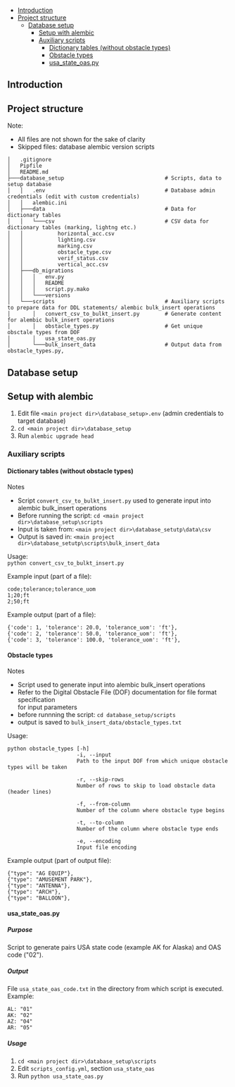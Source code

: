 - [Introduction](#introduction) 
- [Project structure](#project_structure)
  - [Database setup](#database_setup)
     - [Setup with alembic](#setup_alembic)
     - [Auxiliary scripts](#aux_scripts)
       - [Dictionary tables (without obstacle types)](#dictionary_tables)
       - [Obstacle types](#obstacle_types) 
       - [usa_state_oas.py](#usa_state_oas)



## Introduction <a name=introduction>

## Project structure <a name=project_structure>

Note:
- All files are not shown for the sake of clarity
- Skipped files: database alembic version scripts

```
│   .gitignore
│   Pipfile
│   README.md
├───database_setup                                # Scripts, data to setup database
│   │   .env                                      # Database admin credentials (edit with custom credentials)
│   │   alembic.ini
│   ├───data                                      # Data for dictionary tables
│   │   └───csv                                   # CSV data for dictionary tables (marking, lightng etc.)
│   │           horizontal_acc.csv
│   │           lighting.csv
│   │           marking.csv
│   │           obstacle_type.csv
│   │           verif_status.csv
│   │           vertical_acc.csv
│   ├───db_migrations
│   │   │   env.py
│   │   │   README
│   │   │   script.py.mako
│   │   └───versions
│   └───scripts                                   # Auxiliary scripts to prepare data for DDL statements/ alembic bulk_insert operations
│       │   convert_csv_to_bulkt_insert.py        # Generate content for alembic bulk_insert operations
│       │   obstacle_types.py                     # Get unique obsctale types from DOF
│       │   usa_state_oas.py
│       └───bulk_insert_data                      # Output data from obstacle_types.py,
```

## Database setup <a name=database_setup>

## Setup with alembic <a name setup_alembic>

1. Edit file `<main project dir>\database_setup>.env` (admin credentials to target database)
2. `cd <main project dir>\database_setup`
3. Run `alembic upgrade head`

### Auxiliary scripts <a name aux_scripts>

#### Dictionary tables (without obstacle types) <a name=dictionary_tables>

Notes
- Script `convert_csv_to_bulkt_insert.py` used to generate input into alembic bulk_insert operations
- Before running the script: `cd <main project dir>\database_setup\scripts`
- Input is taken from: `<main project dir>\database_setutp\data\csv`
- Output is saved in: `<main project dir>\database_setutp\scripts\bulk_insert_data`

Usage:  
`python convert_csv_to_bulkt_insert.py`

Example input (part of a file):

    code;tolerance;tolerance_uom
    1;20;ft
    2;50;ft

Example output (part of a file):

    {'code': 1, 'tolerance': 20.0, 'tolerance_uom': 'ft'},
    {'code': 2, 'tolerance': 50.0, 'tolerance_uom': 'ft'},
    {'code': 3, 'tolerance': 100.0, 'tolerance_uom': 'ft'},

#### Obstacle types <a name=obstacle_types>

Notes
- Script used to generate input into alembic bulk_insert operations
- Refer to the Digital Obstacle File (DOF) documentation for file format specification   
  for input parameters
- before runnning the script: `cd database_setup/scripts`
- output is saved to `bulk_insert_data/obstacle_types.txt`

Usage:
```
python obstacle_types [-h]
                      -i, --input
                      Path to the input DOF from which unique obstacle types will be taken
                      
                      -r, --skip-rows
                      Number of rows to skip to load obstacle data (header lines)
                      
                      -f, --from-column
                      Number of the column where obstacle type begins
                      
                      -t, --to-column
                      Number of the column where obstacle type ends
                      
                      -e, --encoding
                      Input file encoding
```

Example output (part of output file): 

    {"type": "AG EQUIP"},
    {"type": "AMUSEMENT PARK"},
    {"type": "ANTENNA"},
    {"type": "ARCH"},
    {"type": "BALLOON"},

#### usa_state_oas.py <a name=usa_state_oas>

##### Purpose
Script to generate pairs USA state code (example AK for Alaska) and OAS code ("02").

##### Output

File `usa_state_oas_code.txt` in the directory from which script is executed.
Example:

    AL: "01"
    AK: "02"
    AZ: "04"
    AR: "05"

##### Usage

1. `cd <main project dir>\database_setup\scripts`
2. Edit `scripts_config.yml`, section `usa_state_oas`
3. Run `python usa_state_oas.py`
